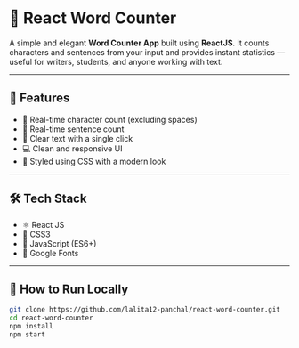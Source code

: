 # 📝 React Word Counter

A simple and elegant **Word Counter App** built using **ReactJS**. It counts characters and sentences from your input and provides instant statistics — useful for writers, students, and anyone working with text.

---

## 🚀 Features

- 📌 Real-time character count (excluding spaces)
- 📌 Real-time sentence count
- 🧹 Clear text with a single click
- 💻 Clean and responsive UI
- 🎨 Styled using CSS with a modern look

---

## 🛠️ Tech Stack

- ⚛️ React JS
- 💅 CSS3
- 🧠 JavaScript (ES6+)
- 🎨 Google Fonts

---

## 🧰 How to Run Locally

```bash
git clone https://github.com/lalita12-panchal/react-word-counter.git
cd react-word-counter
npm install
npm start

